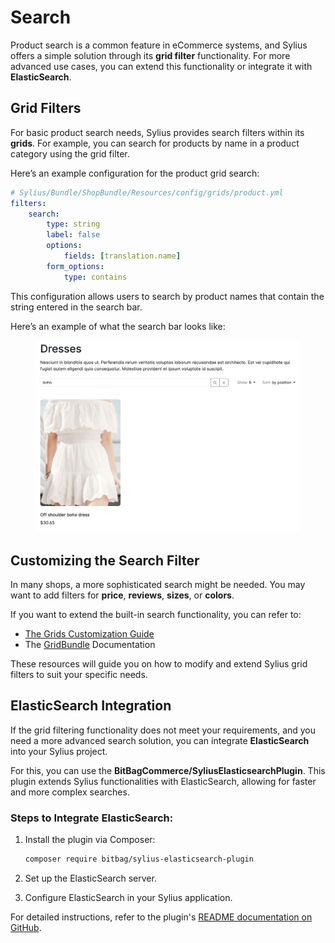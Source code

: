 # Search

Product search is a common feature in eCommerce systems, and Sylius offers a simple solution through its **grid filter** functionality. For more advanced use cases, you can extend this functionality or integrate it with **ElasticSearch**.

## Grid Filters

For basic product search needs, Sylius provides search filters within its **grids**. For example, you can search for products by name in a product category using the grid filter.

Here’s an example configuration for the product grid search:

```yaml
# Sylius/Bundle/ShopBundle/Resources/config/grids/product.yml
filters:
    search:
        type: string
        label: false
        options:
            fields: [translation.name]
        form_options:
            type: contains
```

This configuration allows users to search by product names that contain the string entered in the search bar.

Here’s an example of what the search bar looks like:

<figure><img src="../../.gitbook/assets/grid_filter.png" alt=""><figcaption></figcaption></figure>

## Customizing the Search Filter

In many shops, a more sophisticated search might be needed. You may want to add filters for **price**, **reviews**, **sizes**, or **colors**.

If you want to extend the built-in search functionality, you can refer to:

* [The Grids Customization Guide](../../the-customization-guide/customizing-grids.md)
* The [GridBundle](https://github.com/Sylius/SyliusGridBundle/tree/1.13/docs) Documentation

These resources will guide you on how to modify and extend Sylius grid filters to suit your specific needs.

## ElasticSearch Integration

If the grid filtering functionality does not meet your requirements, and you need a more advanced search solution, you can integrate **ElasticSearch** into your Sylius project.

For this, you can use the **BitBagCommerce/SyliusElasticsearchPlugin**. This plugin extends Sylius functionalities with ElasticSearch, allowing for faster and more complex searches.

### **Steps to Integrate ElasticSearch:**

1.  Install the plugin via Composer:

    ```bash
    composer require bitbag/sylius-elasticsearch-plugin
    ```
2. Set up the ElasticSearch server.
3. Configure ElasticSearch in your Sylius application.

For detailed instructions, refer to the plugin's [README documentation on GitHub](https://github.com/BitBagCommerce/SyliusElasticsearchPlugin).
